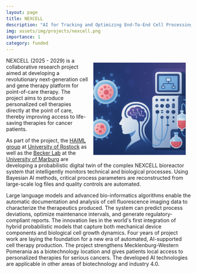 ```yaml
---
layout: page
title: NEXCELL
description: "AI for Tracking and Optimizing End‑To‑End Cell Processing for Clinical Cell Therapy"
img: assets/img/projects/nexcell.png
importance: 1
category: funded
---
```


<img src="/assets/img/projects/nexcell.png" style="float: right; width:50%; padding: 1em"/>

NEXCELL (2025 - 2029) is a collaborative research project aimed at developing a revolutionary next-generation cell and gene therapy platform for point-of-care therapy. The project aims to produce personalized cell therapies directly at the point of care, thereby improving access to life-saving therapies for cancer patients. 

As part of the project, the [HAIML group](https://www.haiml.informatik.uni-rostock.de/) at [University of Rostock](https://www.uni-rostock.de/) as well as the [Becker Lab](/) at the [University of Marburg](https://www.uni-marburg.de) are developing a probabilistic digital twin of the complex NEXCELL bioreactor system that intelligently monitors technical and biological processes. Using Bayesian AI methods, critical process parameters are reconstructed from large-scale log files and quality controls are automated.

Large language models and advanced bio-informatics algorithms enable the automatic documentation and analysis of cell fluorescence imaging data to characterize the therapeutics produced. The system can predict process deviations, optimize maintenance intervals, and generate regulatory-compliant reports.
The innovation lies in the world's first integration of hybrid probabilistic models that capture both mechanical device components and biological cell growth dynamics. Four years of project work are laying the foundation for a new era of automated, AI-supported cell therapy production. The project strengthens Mecklenburg-Western Pomerania as a biotechnology location and gives patients local access to personalized therapies for serious cancers. The developed AI technologies are applicable in other areas of biotechnology and industry 4.0.
